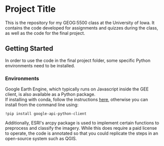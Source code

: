 # Project Title

This is the repository for my GEOG:5500 class at the University of Iowa. It
contains the code developed for assignments and quizzes during the class, as
well as the code for the final project.

## Getting Started

In order to use the code in the final project folder, some specific Python
environments need to be installed.

### Environments

Google Earth Engine, which typically runs on Javascript inside the GEE client,
is also available as a Python package.<br/>
If installing with conda, follow the instructions
<a href="https://developers.google.com/earth-engine/guides/python_install-conda">
here</a>, otherwise you can install from the command line using:

```
!pip install google-api-python-client
```
Additionally, ESRI's arcpy package is used to implement certain functions to
preprocess and classify the imagery. While this does require a paid license to
operate, the code is annotated so that you could replicate the steps in an
open-source system such as QGIS.
